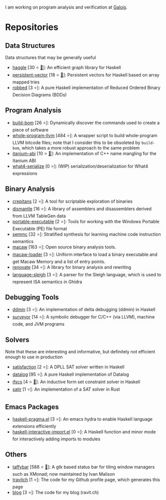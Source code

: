 I am working on program analysis and verification at [Galois](https://galois.com).

# Repositories

## Data Structures

Data structures that may be generally useful

- [haggle](https://github.com/travitch/haggle) [30 :star: [:book:](https://hackage.haskell.org/package/haggle)]: An efficient graph library for Haskell
- [persistent-vector](https://github.com/travitch/persistent-vector) [18 :star: [:book:](https://hackage.haskell.org/package/persistent-vector)]: Persistent vectors for Haskell based on array mapped tries
- [robbed](https://github.com/travitch/robbed) [3 :star:]: A pure Haskell implementation of Reduced Ordered Binary Decision Diagrams (BDDs)

## Program Analysis

- [build-bom](https://github.com/travitch/build-bom) [26 :star:]: Dynamically discover the commands used to create a piece of software
- [whole-program-llvm](https://github.com/travitch/whole-program-llvm) [484 :star:]: A wrapper script to build whole-program LLVM bitcode files; note that I consider this to be obsoleted by `build-bom`, which takes a more robust approach to the same problem
- [itanium-abi](https://github.com/travitch/itanium-abi) [10 :star: [:book:](https://hackage.haskell.org/package/itanium-abi)]: An implementation of C++ name mangling for the Itanium ABI
- [what4-serialize](https://github.com/GaloisInc/what4-serialize) [0 :star:]: (WIP) serialization/deserialization for What4 expressions

## Binary Analysis

- [crepitans](https://github.com/travitch/crepitans) [2 :star:]: A tool for scriptable exploration of binaries
- [dismantle](https://github.com/travitch/dismantle) [16 :star:]: A library of assemblers and disassemblers derived from LLVM TableGen data
- [portable-executable](https://github.com/GaloisInc/portable-executable) [2 :star:]: Tools for working with the Windows Portable Executable (PE) file format
- [semmc](https://github.com/GaloisInc/semmc) [32 :star:]: Stratified synthesis for learning machine code instruction semantics
- [macaw](https://github.com/GaloisInc/macaw) [163 :star:]: Open source binary analysis tools.
- [macaw-loader](https://github.com/GaloisInc/macaw-loader) [3 :star:]: Uniform interface to load a binary executable and get Macaw Memory and a list of entry points.
- [renovate](https://github.com/GaloisInc/renovate) [34 :star:]: A library for binary analysis and rewriting
- [language-sleigh](https://github.com/travitch/language-sleigh) [3 :star:]: A parser for the Sleigh language, which is used to represent ISA semantics in Ghidra

## Debugging Tools

- [ddmin](https://github.com/travitch/ddmin) [3 :star:]: An implementation of delta debugging (ddmin) in Haskell
- [surveyor](https://github.com/GaloisInc/surveyor) [14 :star:]: A symbolic debugger for C/C++ (via LLVM), machine code, and JVM programs

## Solvers

Note that these are interesting and informative, but definitely not efficient enough to use in production

- [satisfaction](https://github.com/travitch/satisfaction) [2 :star:]: A DPLL SAT solver written in Haskell
- [datalog](https://github.com/travitch/datalog) [95 :star:]: A pure Haskell implementation of Datalog
- [ifscs](https://github.com/travitch/ifscs) [4 :star: [:book:](https://hackage.haskell.org/package/ifscs)]: An inductive form set constraint solver in Haskell
- [satir](https://github.com/travitch/satir) [1 :star:]: An implementation of a SAT solver in Rust

## Emacs Packages

- [haskell-pragma.el](https://github.com/travitch/haskell-pragma.el) [3 :star:]: An emacs hydra to enable Haskell language extensions efficiently
- [haskell-interactive-import.el](https://github.com/travitch/haskell-interactive-import.el) [0 :star:]: A Haskell function and minor mode for interactively adding imports to modules

## Others

- [taffybar](https://github.com/taffybar/taffybar) [588 :star: [:book:](https://hackage.haskell.org/package/taffybar)]: A gtk based status bar for tiling window managers such as XMonad; now maintained by Ivan Malison
- [travitch](https://github.com/travitch/travitch) [1 :star:]: The code for my Github profile page, which generates this page
- [blog](https://github.com/travitch/blog) [3 :star:]: The code for my blog (ravit.ch)

